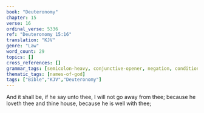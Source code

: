 ```yaml
---
book: "Deuteronomy"
chapter: 15
verse: 16
ordinal_verse: 5336
ref: "Deuteronomy 15:16"
translation: "KJV"
genre: "Law"
word_count: 29
topics: []
cross_references: []
grammar_tags: [semicolon-heavy, conjunctive-opener, negation, conditional]
thematic_tags: [names-of-god]
tags: ["Bible","KJV","Deuteronomy"]
---
```

And it shall be, if he say unto thee, I will not go away from thee; because he loveth thee and thine house, because he is well with thee;
